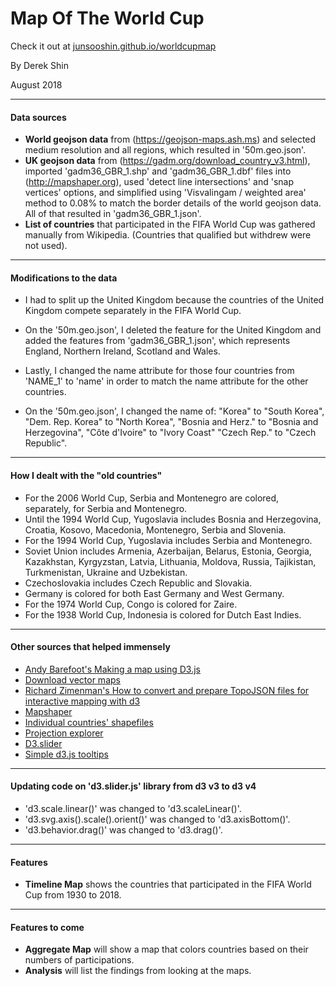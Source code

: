 # Map Of The World Cup

Check it out at [junsooshin.github.io/worldcupmap](junsooshin.github.io/worldcupmap)

By Derek Shin

August 2018

* * *

#### Data sources
- **World geojson data** from (https://geojson-maps.ash.ms) and selected medium resolution and all regions, which resulted in '50m.geo.json'.
- **UK geojson data** from (https://gadm.org/download_country_v3.html), imported 'gadm36_GBR_1.shp' and 'gadm36_GBR_1.dbf' files
into (http://mapshaper.org), used 'detect line intersections' and 'snap vertices' options, and simplified using 'Visvalingam / weighted area' method
to 0.08% to match the border details of the world geojson data. All of that resulted in 'gadm36_GBR_1.json'.
- **List of countries** that participated in the FIFA World Cup was gathered manually from Wikipedia. (Countries that qualified but withdrew were not used).

* * *

#### Modifications to the data
- I had to split up the United Kingdom because the countries of the United Kingdom compete separately in the FIFA World Cup.
- On the '50m.geo.json', I deleted the feature for the United Kingdom and added the features from 'gadm36_GBR_1.json', which represents
England, Northern Ireland, Scotland and Wales.
- Lastly, I changed the name attribute for those four countries from 'NAME_1' to 'name' in order to match the name attribute for the other countries.

- On the '50m.geo.json', I changed the name of:
  "Korea" to "South Korea",
  "Dem. Rep. Korea" to "North Korea",
  "Bosnia and Herz." to "Bosnia and Herzegovina",
  "Côte d'Ivoire" to "Ivory Coast"
  "Czech Rep." to "Czech Republic".

* * *

#### How I dealt with the "old countries"
- For the 2006 World Cup, Serbia and Montenegro are colored, separately, for Serbia and Montenegro.
- Until the 1994 World Cup, Yugoslavia includes Bosnia and Herzegovina, Croatia, Kosovo, Macedonia, Montenegro, Serbia and Slovenia.
- For the 1994 World Cup, Yugoslavia includes Serbia and Montenegro.
- Soviet Union includes Armenia, Azerbaijan, Belarus, Estonia, Georgia, Kazakhstan, Kyrgyzstan, Latvia, Lithuania, Moldova, Russia, Tajikistan, Turkmenistan, Ukraine and Uzbekistan.
- Czechoslovakia includes Czech Republic and Slovakia.
- Germany is colored for both East Germany and West Germany.
- For the 1974 World Cup, Congo is colored for Zaire.
- For the 1938 World Cup, Indonesia is colored for Dutch East Indies.

* * *

#### Other sources that helped immensely
- [Andy Barefoot's Making a map using D3.js](https://medium.com/@andybarefoot/making-a-map-using-d3-js-8aa3637304ee)
- [Download vector maps](https://geojson-maps.ash.ms/)
- [Richard Zimenman's How to convert and prepare TopoJSON files for interactive mapping with d3](https://hackernoon.com/how-to-convert-and-prepare-topojson-files-for-interactive-mapping-with-d3-499cf0ced5f)
- [Mapshaper](http://mapshaper.org/)
- [Individual countries' shapefiles](https://gadm.org/download_country_v3.html)
- [Projection explorer](https://bl.ocks.org/d3indepth/f7ece0ab9a3df06a8cecd2c0e33e54ef)
- [D3.slider](http://sujeetsr.github.io/d3.slider/)
- [Simple d3.js tooltips](http://bl.ocks.org/d3noob/a22c42db65eb00d4e369)

* * *

#### Updating code on 'd3.slider.js' library from d3 v3 to d3 v4
- 'd3.scale.linear()' was changed to 'd3.scaleLinear()'.
- 'd3.svg.axis().scale().orient()' was changed to 'd3.axisBottom()'.
- 'd3.behavior.drag()' was changed to 'd3.drag()'.

* * *

#### Features
- **Timeline Map** shows the countries that participated in the FIFA World Cup from 1930 to 2018.

* * *

#### Features to come
- **Aggregate Map** will show a map that colors countries based on their numbers of participations.
- **Analysis** will list the findings from looking at the maps.